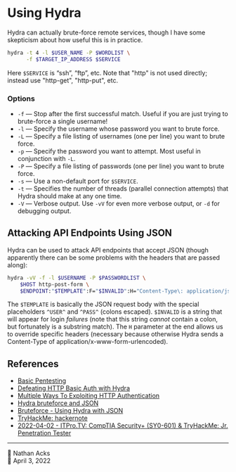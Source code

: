 # Using Hydra

Hydra can actually brute-force remote services, though I have some skepticism about how useful this is in practice.

```bash
hydra -t 4 -l $USER_NAME -P $WORDLIST \
      -f $TARGET_IP_ADDRESS $SERVICE
```

Here `$SERVICE` is “ssh”, “ftp”, etc. Note that "http" is not used directly; instead use "http-get", "http-put", etc.

### Options

* `-f` — Stop after the first successful match. Useful if you are just trying to brute-force a single username!
* `-l` — Specify the username whose password you want to brute force.
* `-L` — Specify a file listing of usernames (one per line) you want to brute force.
* `-p` — Specify the password you want to attempt. Most useful in conjunction with `-L`.
* `-P` — Specify a file listing of passwords (one per line) you want to brute force.
* `-s` — Use a non-default port for `$SERVICE`.
* `-t` — Specifies the number of threads (parallel connection attempts) that Hydra should make at any one time.
* `-V` — Verbose output. Use `-vV` for even more verbose output, or `-d` for debugging output.

## Attacking API Endpoints Using JSON

Hydra can be used to attack API endpoints that accept JSON (though apparently there can be some problems with the headers that are passed along):

```bash
hydra -vV -f -l $USERNAME -P $PASSWORDLIST \
	$HOST http-post-form \
	$ENDPOINT:"$TEMPLATE":F="$INVALID":H="Content-Type\: application/json"
```

The `$TEMPLATE` is basically the JSON request body with the special placeholders `^USER^` and `^PASS^` (colons escaped). `$INVALID` is a string that will appear for login *failures* (note that this string *cannot* contain a colon, but fortunately is a substring match). The `H` parameter at the end allows us to override specific headers (necessary because otherwise Hydra sends a Content-Type of application/x-www-form-urlencoded).

## References

* [Basic Pentesting](tryhackme-basic-pentesting.md)
* [Defeating HTTP Basic Auth with Hydra](http://tylerrockwell.github.io/defeating-basic-auth-with-hydra/)
* [Multiple Ways To Exploiting HTTP Authentication](https://www.hackingarticles.in/multiple-ways-to-exploiting-http-authentication/)
* [Hydra bruteforce and JSON](https://security.stackexchange.com/questions/57839/hydra-bruteforce-and-json)
* [Bruteforce - Using Hydra with JSON](https://security.stackexchange.com/questions/203501/bruteforce-using-hydra-with-json)
* [TryHackMe: hackernote](tryhackme-hackernote.md)
* [2022-04-02 - ITPro.TV: CompTIA Security+ (SY0-601) & TryHackMe: Jr. Penetration Tester](../log/2022-04-02-itprotv-comptia-security-plus-and-tryhackme-jr-penetration-tester.md)

- - - -

<span aria-hidden="true">👤</span> Nathan Acks  
<span aria-hidden="true">📅</span> April 3, 2022
